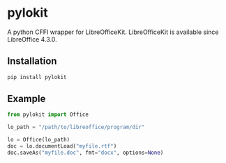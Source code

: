 # pylokit

A python CFFI wrapper for LibreOfficeKit. LibreOfficeKit is available since LibreOffice
4.3.0.

## Installation

```bash
pip install pylokit
```

## Example

```python
from pylokit import Office

lo_path = "/path/to/libreoffice/program/dir"

lo = Office(lo_path)
doc = lo.documentLoad("myfile.rtf")
doc.saveAs("myfile.doc", fmt="docx", options=None)
```
